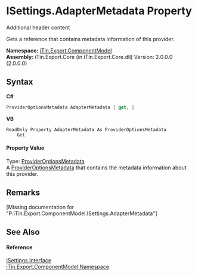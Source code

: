 # ISettings.AdapterMetadata Property 
Additional header content 

Gets a reference that contains metadata information of this provider.

**Namespace:**&nbsp;<a href="N_iTin_Export_ComponentModel">iTin.Export.ComponentModel</a><br />**Assembly:**&nbsp;iTin.Export.Core (in iTin.Export.Core.dll) Version: 2.0.0.0 (2.0.0.0)

## Syntax

**C#**<br />
``` C#
ProviderOptionsMetadata AdapterMetadata { get; }
```

**VB**<br />
``` VB
ReadOnly Property AdapterMetadata As ProviderOptionsMetadata
	Get
```


#### Property Value
Type: <a href="T_iTin_Export_ComponentModel_Provider_ProviderOptionsMetadata">ProviderOptionsMetadata</a><br />A <a href="T_iTin_Export_ComponentModel_Provider_ProviderOptionsMetadata">ProviderOptionsMetadata</a> that contains the metadata information about this provider.

## Remarks
\[Missing <remarks> documentation for "P:iTin.Export.ComponentModel.ISettings.AdapterMetadata"\]

## See Also


#### Reference
<a href="T_iTin_Export_ComponentModel_ISettings">ISettings Interface</a><br /><a href="N_iTin_Export_ComponentModel">iTin.Export.ComponentModel Namespace</a><br />